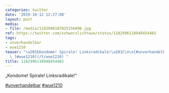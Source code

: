 ```yaml
---
categories: twitter
date: '2019-10-12 12:27:08'
layout: post
media:
- file: /media/1182996107825156096.jpg
ref: https://twitter.com/schwarzlichtwue/status/1182996118948454402
tags:
- unverhandelbar
- wue1210
teaser: "\u201EKondome! Spirale! Linksradikale!\u201C\n\n[#unverhandelbar](/t/unverhandelbar)\
  \ [#wue1210](/t/wue1210) "
title: 1182996118948454402
---
```

„Kondome! Spirale! Linksradikale!“

[#unverhandelbar](/t/unverhandelbar) [#wue1210](/t/wue1210) 